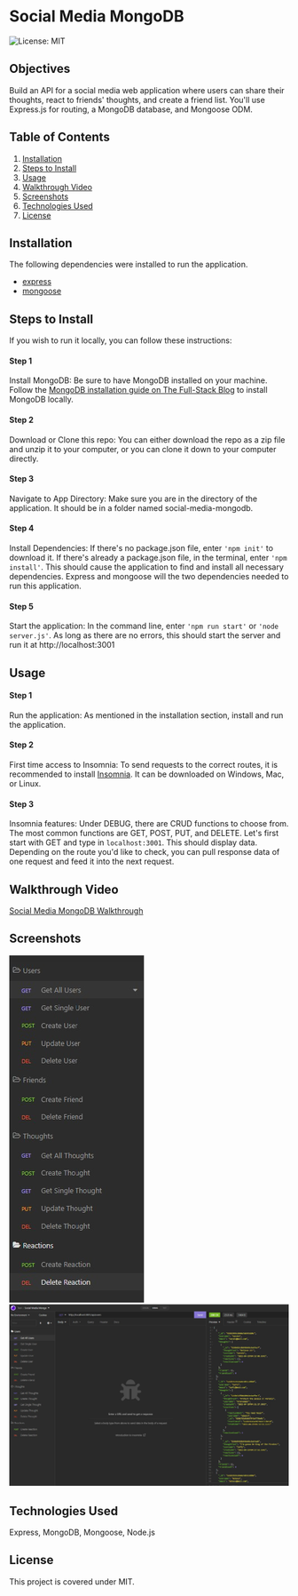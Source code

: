 # Social Media MongoDB

![License: MIT](https://img.shields.io/badge/License-MIT-yellow.svg)

## Objectives 
Build an API for a social media web application where users can share their thoughts, react to friends' thoughts, and create a friend list. You'll use Express.js for routing, a MongoDB database, and Mongoose ODM. 

## Table of Contents
1. [Installation](#installation)
2. [Steps to Install](#steps-to-install)
3. [Usage](#usage)
4. [Walkthrough Video](#walkthrough-video)
5. [Screenshots](#screenshots)
6. [Technologies Used](#technologies-used)
7. [License](#license)

## Installation
The following dependencies were installed to run the application. 
* [express](https://www.npmjs.com/package/express)
* [mongoose](https://www.npmjs.com/package/mongoose)

## Steps to Install
If you wish to run it locally, you can follow these instructions:

#### Step 1

Install MongoDB:
Be sure to have MongoDB installed on your machine. Follow the [MongoDB installation guide on The Full-Stack Blog](https://coding-boot-camp.github.io/full-stack/mongodb/how-to-install-mongodb) to install MongoDB locally.

#### Step 2

Download or Clone this repo:
You can either download the repo as a zip file and unzip it to your computer, or you can clone it down to your computer directly.

#### Step 3

Navigate to App Directory:
Make sure you are in the directory of the application. It should be in a folder named social-media-mongodb. 

#### Step 4

Install Dependencies:
If there's no package.json file, enter `'npm init'` to download it. If there's already a package.json file, in the terminal, enter `'npm install'`. This should cause the application to find and install all necessary dependencies. Express and mongoose will the two dependencies needed to run this application. 

#### Step 5

Start the application:
In the command line, enter `'npm run start'` or `'node server.js'`. As long as there are no errors, this should start the server and run it at http://localhost:3001

## Usage

#### Step 1

Run the application:
As mentioned in the installation section, install and run the application.

#### Step 2

First time access to Insomnia:
To send requests to the correct routes, it is recommended to install [Insomnia](https://insomnia.rest/download). It can be downloaded on Windows, Mac, or Linux.

#### Step 3

Insomnia features:
Under DEBUG, there are CRUD functions to choose from. The most common functions are GET, POST, PUT, and DELETE. Let's first start with GET and type in `localhost:3001`. This should display data. Depending on the route you'd like to check, you can pull response data of one request and feed it into the next request.

## Walkthrough Video
[Social Media MongoDB Walkthrough](https://youtu.be/VyIrneDdH_M)

## Screenshots
![Routes Insomnia](./public/assets/images/routes-insomnia.jpg)
![Routes Insomnia](./public/assets/images/all-users.jpg)

## Technologies Used
Express, MongoDB, Mongoose, Node.js

## License
This project is covered under MIT.


